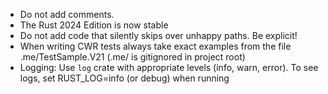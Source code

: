 - Do not add comments.
- The Rust 2024 Edition is now stable
- Do not add code that silently skips over unhappy paths. Be explicit!
- When writing CWR tests always take exact examples from the file .me/TestSample.V21 (.me/ is gitignored in project root)
- Logging: Use `log` crate with appropriate levels (info, warn, error). To see logs, set RUST_LOG=info (or debug) when running